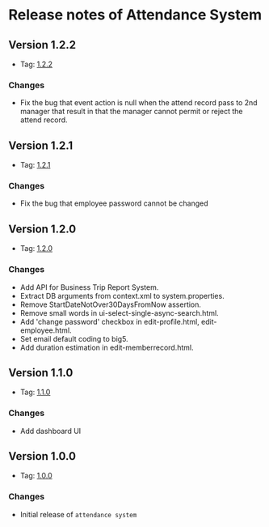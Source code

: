 # Release notes of Attendance System

## Version 1.2.2

* Tag: [1.2.2](https://github.com/infinitiessoft/AttendenceSystem/tree/v1.2.2)

### Changes

* Fix the bug that event action is null when the attend record pass to 2nd manager that result in that the manager cannot permit or reject the attend record.

## Version 1.2.1

* Tag: [1.2.1](https://github.com/infinitiessoft/AttendenceSystem/tree/v1.2.1)

### Changes

* Fix the bug that employee password cannot be changed

## Version 1.2.0

* Tag: [1.2.0](https://github.com/infinitiessoft/AttendenceSystem/tree/v1.2.0)

### Changes

* Add API for Business Trip Report System.
* Extract DB arguments from context.xml to system.properties.
* Remove StartDateNotOver30DaysFromNow assertion.
* Remove small words in ui-select-single-async-search.html.
* Add 'change password' checkbox in edit-profile.html, edit-employee.html.
* Set email default coding to big5.
* Add duration estimation in edit-memberrecord.html.

## Version 1.1.0

* Tag: [1.1.0](https://github.com/infinitiessoft/AttendenceSystem/tree/v1.1.0)

### Changes

* Add dashboard UI

## Version 1.0.0

* Tag: [1.0.0](https://github.com/infinitiessoft/AttendenceSystem/tree/v1.0.0)

### Changes

* Initial release of `attendance system`



